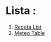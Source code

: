 # Lista :

1. [Receta List](https://cubbic.github.io/LaboratoareUniver/Web/Laborator1_receta.html)
2. [Meteo Table](https://cubbic.github.io/LaboratoareUniver/Web/Laborator2_meteo.html)

